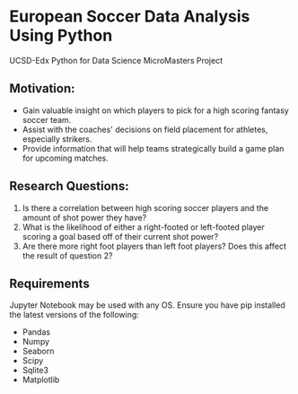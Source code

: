 # European Soccer Data Analysis Using Python 
UCSD-Edx Python for Data Science MicroMasters Project

## Motivation:

* Gain valuable insight on which players to pick for a high scoring fantasy soccer team.
* Assist with the coaches' decisions on field placement for athletes, especially strikers.
* Provide information that will help teams strategically build a game plan for upcoming matches.

## Research Questions: 

1. Is there a correlation between high scoring soccer players and the amount of shot power they have?
2. What is the likelihood of either a right-footed or left-footed player scoring a goal based off of their current shot power?
3. Are there more right foot players than left foot players? Does this affect the result of question 2?


## Requirements
Jupyter Notebook may be used with any OS. 
Ensure you have pip installed the latest versions of the following:
* Pandas
* Numpy
* Seaborn
* Scipy
* Sqlite3
* Matplotlib
